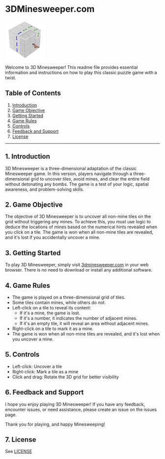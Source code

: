 # 3DMinesweeper.com

![Alt text](static/favicon.png)

Welcome to 3D Minesweeper! This readme file provides essential information and instructions on how to play this classic puzzle game with a twist.

## Table of Contents

1. [Introduction](#introduction)
2. [Game Objective](#game-objective)
3. [Getting Started](#getting-started)
4. [Game Rules](#game-rules)
5. [Controls](#controls)
6. [Feedback and Support](#feedback-and-support)
7. [License](#License)

---

## 1. Introduction

3D Minesweeper is a three-dimensional adaptation of the classic Minesweeper game. In this version, players navigate through a three-dimensional grid to uncover tiles, avoid mines, and clear the entire field without detonating any bombs. The game is a test of your logic, spatial awareness, and problem-solving skills.

## 2. Game Objective

The objective of 3D Minesweeper is to uncover all non-mine tiles on the grid without triggering any mines. To achieve this, you must use logic to deduce the locations of mines based on the numerical hints revealed when you click on a tile. The game is won when all non-mine tiles are revealed, and it's lost if you accidentally uncover a mine.

## 3. Getting Started

To play 3D Minesweeper, simply visit [3dminesweeper.com](https://www.3dminesweeper.com) in your web browser. There is no need to download or install any additional software.

## 4. Game Rules

- The game is played on a three-dimensional grid of tiles.
- Some tiles contain mines, while others do not.
- Left-click on a tile to reveal its content:
  - If it's a mine, the game is lost.
  - If it's a number, it indicates the number of adjacent mines.
  - If it's an empty tile, it will reveal an area without adjacent mines.
- Right-click on a tile to mark it as a mine.
- The game is won when all non-mine tiles are revealed, and it's lost when you uncover a mine.

## 5. Controls

- Left-click: Uncover a tile
- Right-click: Mark a tile as a mine
- Click and drag: Rotate the 3D grid for better visibility

## 6. Feedback and Support

I hope you enjoy playing 3D Minesweeper! If you have any feedback, encounter issues, or need assistance, please create an issue on the issues page.

Thank you for playing, and happy Minesweeping!

## 7. License

See [LICENSE](LICENSE)
